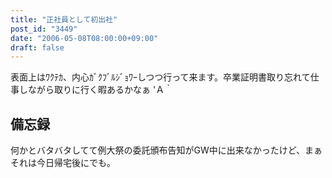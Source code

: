 ```yaml
---
title: "正社員として初出社"
post_id: "3449"
date: "2006-05-08T08:00:00+09:00"
draft: false
---
```



表面上はﾜｸﾃｶ、内心ｶﾞｸﾌﾞﾙｼﾞｮﾜｰしつつ行って来ます。卒業証明書取り忘れて仕事しながら取りに行く暇あるかなぁ 'Ａ｀
## 備忘録
何かとバタバタしてて例大祭の委託頒布告知がGW中に出来なかったけど、まぁそれは今日帰宅後にでも。
